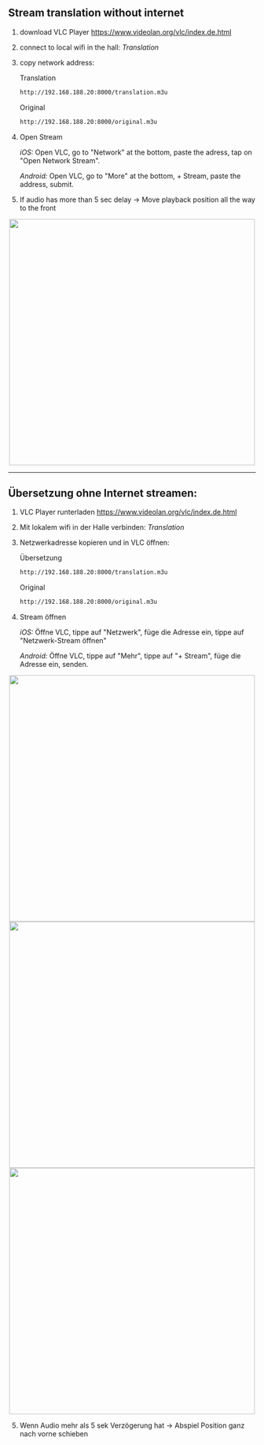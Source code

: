 ## Stream translation without internet
1. download VLC Player https://www.videolan.org/vlc/index.de.html
2. connect to local wifi in the hall: *Translation*
3. copy network address:

    Translation
    ```sh
    http://192.168.188.20:8000/translation.m3u
    ```

    Original
    ```sh
    http://192.168.188.20:8000/original.m3u
    ```
   

4. Open Stream

   *iOS:* Open VLC, go to "Network" at the bottom, paste the adress, tap on "Open Network Stream".

   *Android:* Open VLC, go to "More" at the bottom, + Stream, paste the address, submit.

5. If audio has more than 5 sec delay -> Move playback position all the way to the front
<p align="center">
         <img height="500" src="https://github.com/MaxWindt/translation/assets/86522026/70445e04-5c9b-490f-bd24-a36da3452c74" />   
        </p>


-----

## Übersetzung ohne Internet streamen:

1. VLC Player runterladen https://www.videolan.org/vlc/index.de.html
2. Mit lokalem wifi in der Halle verbinden: *Translation*
3. Netzwerkadresse kopieren und in VLC öffnen: 
    

    Übersetzung
    ```sh
    http://192.168.188.20:8000/translation.m3u
    ```

    Original
    ```sh
    http://192.168.188.20:8000/original.m3u
    ```

4. Stream öffnen

   *iOS:* Öffne VLC, tippe auf "Netzwerk", füge die Adresse ein, tippe auf "Netzwerk-Stream öffnen"

   *Android:* Öffne VLC, tippe auf "Mehr", tippe auf "+ Stream", füge die Adresse ein, senden.

<p align="center">
          <img height="500" src="https://github.com/MaxWindt/translation/assets/86522026/70445e04-5c9b-490f-bd24-a36da3452c74" /> <img height="500" src="https://github.com/MaxWindt/translation/assets/86522026/8bacfcc6-7650-4ef3-a2e7-4060c6ec3398" /> <img height="500" src="https://github.com/MaxWindt/translation/assets/86522026/123d60ae-faaa-4509-86e6-1b510526bfe0" />
        </p>

5. Wenn Audio mehr als 5 sek Verzögerung hat -> Abspiel Position ganz nach vorne schieben
